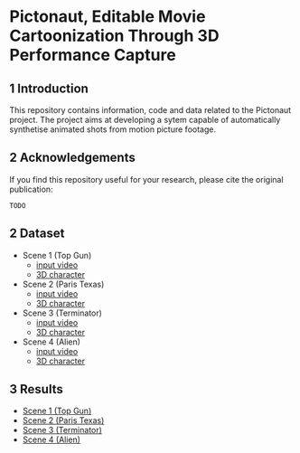 # Pictonaut, Editable Movie Cartoonization Through 3D Performance Capture

## 1 Introduction

This repository contains information, code and data related to the Pictonaut project. The project aims at developing a sytem capable of  automatically synthetise animated shots from motion picture footage. 

## 2 Acknowledgements

If you find this repository useful for your research, please cite the original publication:

	TODO

## 2 Dataset

- Scene 1 (Top Gun)
	- [input video](/data/topgun/footage.mp4?raw=true)
	- [3D character](/data/topgun/obj)
- Scene 2 (Paris Texas)
	- [input video](/data/paristexas/footage.mp4?raw=true)
	- [3D character](/data/paristexas/obj)
- Scene 3 (Terminator)
	- [input video](/data/terminator/footage.mp4?raw=true)
	- [3D character](/data/terminator/obj)
- Scene 4 (Alien)
	- [input video](/data/alien/footage.mp4?raw=true)
	- [3D character](/data/alien/obj)

## 3 Results

- [Scene 1 (Top Gun)](/data/topgun/result_dual.mp4?raw=true)
- [Scene 2 (Paris Texas)](/data/paristexas/result_dual.mp4?raw=true)
- [Scene 3 (Terminator)](/data/terminator/result_dual.mp4?raw=true)
- [Scene 4 (Alien)](/data/alien/result_dual.mp4?raw=true)

